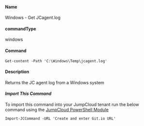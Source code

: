 #### Name

Windows - Get JCagent.log

#### commandType

windows

#### Command

```
Get-content -Path 'C:\Windows\Temp\jcagent.log'
```

#### Description

Returns the JC agent log from a Windows system
#### *Import This Command*

To import this command into your JumpCloud tenant run the below command using the [JumpCloud PowerShell Module](https://github.com/TheJumpCloud/support/wiki/Installing-the-JumpCloud-PowerShell-Module)

```
Import-JCCommand -URL 'Create and enter Git.io URL'
```
